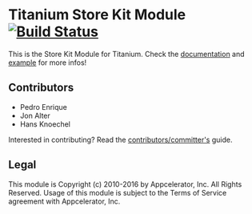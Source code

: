 # Titanium Store Kit Module [![Build Status](https://travis-ci.org/appcelerator-modules/ti.storekit.png)](https://travis-ci.org/appcelerator-modules/ti.storekit)

This is the Store Kit Module for Titanium. Check the [documentation](ios/documentation/index.md) and [example](ios/example/app.js) for more infos!

## Contributors

* Pedro Enrique
* Jon Alter
* Hans Knoechel

Interested in contributing? Read the [contributors/committer's](https://wiki.appcelerator.org/display/community/Home) guide.

## Legal

This module is Copyright (c) 2010-2016 by Appcelerator, Inc. All Rights Reserved. Usage of this module is subject to 
the Terms of Service agreement with Appcelerator, Inc.  
